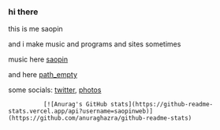 ### hi there 

this is me saopin 

and i make music and programs and sites sometimes

music here [saopin](https://soundcloud.com/saopin)

and here [path_empty](https://soundcloud.com/path-empty)

some socials: [twitter](https://twitter.com/saopinmusic),
              [photos](https://www.instagram.com/disaopin/) 
              
              
              
              
              
              
              
              
              
              
              
              [![Anurag's GitHub stats](https://github-readme-stats.vercel.app/api?username=saopinweb)](https://github.com/anuraghazra/github-readme-stats)
